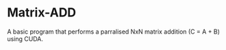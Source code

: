 # Matrix-ADD

A basic program that performs a parralised NxN matrix addition (C = A + B) using CUDA. 
